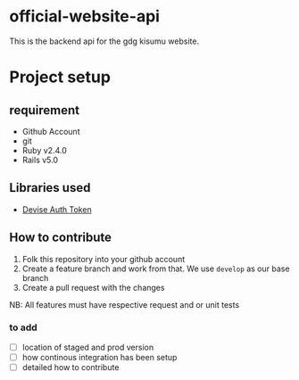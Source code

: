 # official-website-api
This is the backend api for the gdg kisumu website.

# Project setup
## requirement
* Github Account
* git
* Ruby v2.4.0
* Rails v5.0

## Libraries used
- [Devise Auth Token](https://github.com/lynndylanhurley/devise_token_auth)

## How to contribute
1. Folk this repository into your github account
2. Create a feature branch and work from that. We use `develop` as our base
branch
3. Create a pull request with the changes

NB: All features must have respective request and or unit tests

### to add
- [ ] location of staged and prod version
- [ ] how continous integration has been setup
- [ ] detailed how to contribute
